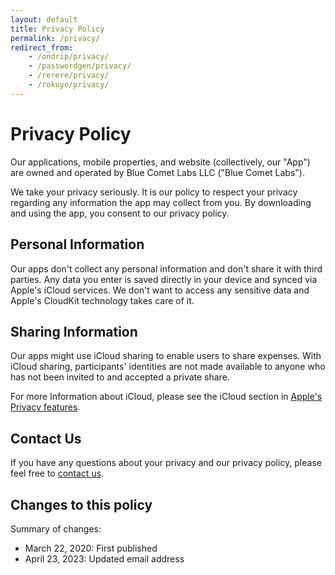 ```yaml
---
layout: default
title: Privacy Policy
permalink: /privacy/
redirect_from:
    - /ondrip/privacy/
    - /passwordgen/privacy/
    - /rerere/privacy/
    - /rokuyo/privacy/
---
```


# Privacy Policy

Our applications, mobile properties, and website (collectively, our "App") are owned and operated by Blue Comet Labs LLC ("Blue Comet Labs").

We take your privacy seriously. It is our policy to respect your privacy regarding any information the app may collect from you. By downloading and using the app, you consent to our privacy policy.

## Personal Information

Our apps don't collect any personal information and don't share it with third parties. Any data you enter is saved directly in your device and synced via Apple's iCloud services. We don't want to access any sensitive data and Apple's CloudKit technology takes care of it.

## Sharing Information

Our apps might use iCloud sharing to enable users to share expenses. With iCloud sharing, participants' identities are not made available to anyone who has not been invited to and accepted a private share.

For more Information about iCloud, please see the iCloud section in [Apple's Privacy features](https://www.apple.com/privacy/features/).

## Contact Us

If you have any questions about your privacy and our privacy policy, please feel free to <a href= "mailto:contact@bluecometlabs.com">contact us</a>.

## Changes to this policy

Summary of changes:
- March 22, 2020: First published
- April 23, 2023: Updated email address

